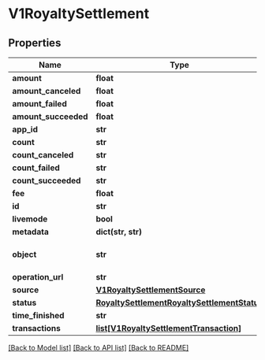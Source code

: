 # V1RoyaltySettlement

## Properties
Name | Type | Description | Notes
------------ | ------------- | ------------- | -------------
**amount** | **float** |  | [optional] 
**amount_canceled** | **float** |  | [optional] 
**amount_failed** | **float** |  | [optional] 
**amount_succeeded** | **float** |  | [optional] 
**app_id** | **str** |  | [optional] 
**count** | **str** |  | [optional] 
**count_canceled** | **str** |  | [optional] 
**count_failed** | **str** |  | [optional] 
**count_succeeded** | **str** |  | [optional] 
**fee** | **float** |  | [optional] 
**id** | **str** |  | [optional] 
**livemode** | **bool** |  | [optional] 
**metadata** | **dict(str, str)** |  | [optional] 
**object** | **str** | 对象类型 | [optional] [default to 'RoyaltySettlement']
**operation_url** | **str** |  | [optional] 
**source** | [**V1RoyaltySettlementSource**](V1RoyaltySettlementSource.md) |  | [optional] 
**status** | [**RoyaltySettlementRoyaltySettlementStatus**](RoyaltySettlementRoyaltySettlementStatus.md) |  | [optional] 
**time_finished** | **str** |  | [optional] 
**transactions** | [**list[V1RoyaltySettlementTransaction]**](V1RoyaltySettlementTransaction.md) |  | [optional] 

[[Back to Model list]](../README.md#documentation-for-models) [[Back to API list]](../README.md#documentation-for-api-endpoints) [[Back to README]](../README.md)


